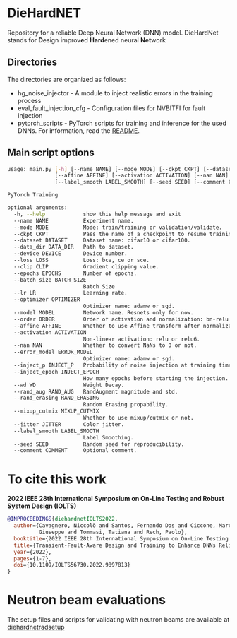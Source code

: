 # DieHardNET

Repository for a reliable Deep Neural Network (DNN) model. DieHardNet stands for
**D**esign **i**mprov**e**d **Hard**ened neural **Net**work

[comment]: <> (TODO: Replace by two images from john mcclane one 
classified with DieHardNet and other with an error
 l![Die hard photo]&#40;/diehard.jpg&#41;)

## Directories

The directories are organized as follows:

* hg_noise_injector - A module to inject realistic errors in the training process
* eval_fault_injection_cfg - Configuration files for NVBITFI for fault injection
* pytorch_scripts - PyTorch scripts for training and inference for the used DNNs. For information, read
  the [README](/pytorch_scripts/README.md).

## Main script options

```bash
usage: main.py [-h] [--name NAME] [--mode MODE] [--ckpt CKPT] [--dataset DATASET] [--data_dir DATA_DIR] [--device DEVICE] [--loss LOSS] [--clip CLIP] [--epochs EPOCHS] [--batch_size BATCH_SIZE] [--lr LR] [--optimizer OPTIMIZER] [--model MODEL] [--order ORDER]
               [--affine AFFINE] [--activation ACTIVATION] [--nan NAN] [--error_model ERROR_MODEL] [--inject_p INJECT_P] [--inject_epoch INJECT_EPOCH] [--wd WD] [--rand_aug RAND_AUG] [--rand_erasing RAND_ERASING] [--mixup_cutmix MIXUP_CUTMIX] [--jitter JITTER]
               [--label_smooth LABEL_SMOOTH] [--seed SEED] [--comment COMMENT]

PyTorch Training

optional arguments:
  -h, --help            show this help message and exit
  --name NAME           Experiment name.
  --mode MODE           Mode: train/training or validation/validate.
  --ckpt CKPT           Pass the name of a checkpoint to resume training.
  --dataset DATASET     Dataset name: cifar10 or cifar100.
  --data_dir DATA_DIR   Path to dataset.
  --device DEVICE       Device number.
  --loss LOSS           Loss: bce, ce or sce.
  --clip CLIP           Gradient clipping value.
  --epochs EPOCHS       Number of epochs.
  --batch_size BATCH_SIZE
                        Batch Size
  --lr LR               Learning rate.
  --optimizer OPTIMIZER
                        Optimizer name: adamw or sgd.
  --model MODEL         Network name. Resnets only for now.
  --order ORDER         Order of activation and normalization: bn-relu or relu-bn.
  --affine AFFINE       Whether to use Affine transform after normalization or not.
  --activation ACTIVATION
                        Non-linear activation: relu or relu6.
  --nan NAN             Whether to convert NaNs to 0 or not.
  --error_model ERROR_MODEL
                        Optimizer name: adamw or sgd.
  --inject_p INJECT_P   Probability of noise injection at training time.
  --inject_epoch INJECT_EPOCH
                        How many epochs before starting the injection.
  --wd WD               Weight Decay.
  --rand_aug RAND_AUG   RandAugment magnitude and std.
  --rand_erasing RAND_ERASING
                        Random Erasing propability.
  --mixup_cutmix MIXUP_CUTMIX
                        Whether to use mixup/cutmix or not.
  --jitter JITTER       Color jitter.
  --label_smooth LABEL_SMOOTH
                        Label Smoothing.
  --seed SEED           Random seed for reproducibility.
  --comment COMMENT     Optional comment.

```

# To cite this work

**2022 IEEE 28th International Symposium on On-Line Testing and Robust System Design (IOLTS)**

```bibtex
@INPROCEEDINGS{diehardnetIOLTS2022,
  author={Cavagnero, Niccolò and Santos, Fernando Dos and Ciccone, Marco and Averta, 
          Giuseppe and Tommasi, Tatiana and Rech, Paolo},
  booktitle={2022 IEEE 28th International Symposium on On-Line Testing and Robust System Design (IOLTS)}, 
  title={Transient-Fault-Aware Design and Training to Enhance DNNs Reliability with Zero-Overhead}, 
  year={2022},
  pages={1-7},
  doi={10.1109/IOLTS56730.2022.9897813}
}

```

# Neutron beam evaluations

The setup files and scripts for validating with neutron beams are available at
[diehardnetradsetup](https://github.com/diehardnet/diehardnetradsetup)
